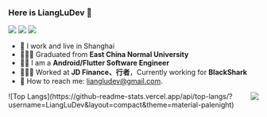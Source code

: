 ### Here is LiangLuDev 👋
   [![](https://img.shields.io/badge/dynamic/json?color=000000&label=GitHub&query=%24.data.totalSubs&suffix=%20followers&url=https%3A%2F%2Fapi.spencerwoo.com%2Fsubstats%2F%3Fsource%3Dgithub%26queryKey%3DLiangLuDev)](https://github.com/LiangLuDev)
   [![](https://img.shields.io/badge/dynamic/json?color=DC143C&label=%E5%BE%AE%E5%8D%9A&query=%24.data.totalSubs&suffix=%20%E7%B2%89%E4%B8%9D&url=https%3A%2F%2Fapi.spencerwoo.com%2Fsubstats%2F%3Fsource%3Dweibo%26queryKey%3D5129514664)](https://weibo.com/LuLiangDev)
   [![](https://img.shields.io/badge/dynamic/json?color=1E90FF&label=%E7%9F%A5%E4%B9%8E&query=%24.data.totalSubs&suffix=%20%E5%85%B3%E6%B3%A8%E8%80%85&url=https%3A%2F%2Fapi.spencerwoo.com%2Fsubstats%2F%3Fsource%3Dzhihu%26queryKey%3Dluliang-92)](https://www.zhihu.com/people/luliang-92)

  - 🔭 I work and live in Shanghai 
  - 👨🏻‍🎓 Graduated from **East China Normal University**
  - 👨‍💻 I am a **Android/Flutter Software Engineer**
  - 🧑🏻‍💻 Worked at **JD Finance、行者**，Currently working for **BlackShark**
  - 📮 How to reach me: liangludev@gmail.com.
  
<img align="right" src="https://github-readme-stats.vercel.app/api?username=LiangLuDev&show_icons=truehide_title=true&theme=material-palenight&count_private=true&hide=prs,contribs" />
![Top Langs](https://github-readme-stats.vercel.app/api/top-langs/?username=LiangLuDev&layout=compact&theme=material-palenight)
